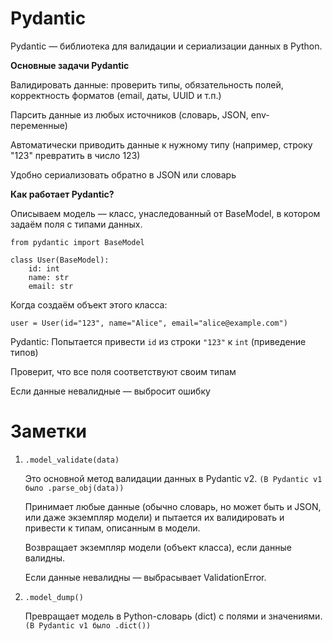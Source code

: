 # **Pydantic**

 Pydantic — библиотека для валидации и сериализации данных в Python.

**Основные задачи Pydantic**

Валидировать данные: проверить типы, обязательность полей, корректность форматов (email, даты, UUID и т.п.)

Парсить данные из любых источников (словарь, JSON, env-переменные)

Автоматически приводить данные к нужному типу (например, строку "123" превратить в число 123)

Удобно сериализовать обратно в JSON или словарь

**Как работает Pydantic?**

Описываем модель — класс, унаследованный от BaseModel, в котором задаём поля с типами данных.

```
from pydantic import BaseModel

class User(BaseModel):
    id: int
    name: str
    email: str
 ```
   
Когда создаём объект этого класса:

```
user = User(id="123", name="Alice", email="alice@example.com")
```

Pydantic: Попытается привести `id` из строки `"123"` к `int` (приведение типов)

Проверит, что все поля соответствуют своим типам

Если данные невалидные — выбросит ошибку

# **Заметки**

1) `.model_validate(data)`
   
   Это основной метод валидации данных в Pydantic v2. `(В Pydantic v1 было .parse_obj(data))`

   Принимает любые данные (обычно словарь, но может быть и JSON, или даже экземпляр модели) и пытается их валидировать и привести к типам, описанным в модели.

   Возвращает экземпляр модели (объект класса), если данные валидны.

   Если данные невалидны — выбрасывает ValidationError.

2) `.model_dump()`

   Превращает модель в Python-словарь (dict) с полями и значениями. `(В Pydantic v1 было .dict())`


            
